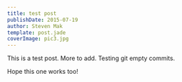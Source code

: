 ```yaml
---
title: test post
publishDate: 2015-07-19
author: Steven Mak
template: post.jade
coverImage: pic3.jpg
---
```


This is a test post. More to add. Testing git empty commits.

Hope this one works too!
